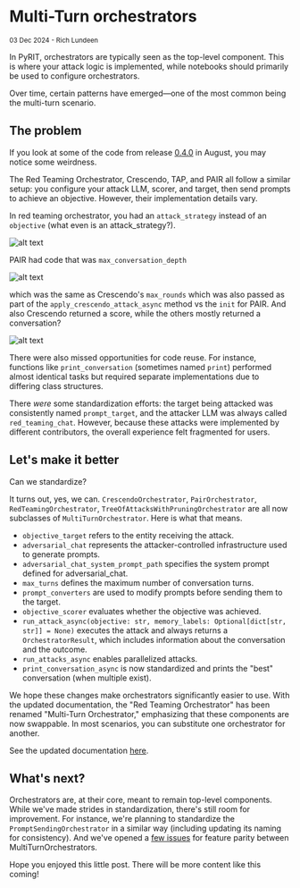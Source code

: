 # Multi-Turn orchestrators

<small>03 Dec 2024 - Rich Lundeen</small>

In PyRIT, orchestrators are typically seen as the top-level component. This is where your attack logic is implemented, while notebooks should primarily be used to configure orchestrators.

Over time, certain patterns have emerged—one of the most common being the multi-turn scenario.

## The problem

If you look at some of the code from release [0.4.0](https://github.com/Azure/PyRIT/tree/releases/v0.4.0) in August, you may notice some weirdness.

The Red Teaming Orchestrator, Crescendo, TAP, and PAIR all follow a similar setup: you configure your attack LLM, scorer, and target, then send prompts to achieve an objective. However, their implementation details vary.

In red teaming orchestrator, you had an `attack_strategy` instead of an `objective` (what even is an attack_strategy?).

![alt text](2024_12_3_rto.png)

PAIR had code that was `max_conversation_depth`

![alt text](2024_12_3_pair.png)

which was the same as Crescendo's `max_rounds` which was also passed as part of the `apply_crescendo_attack_async` method vs the `init` for PAIR. And also Crescendo returned a score, while the others mostly returned a conversation?

![alt text](2024_12_3_crescendo.png)

There were also missed opportunities for code reuse. For instance, functions like `print_conversation` (sometimes named `print`) performed almost identical tasks but required separate implementations due to differing class structures.

There _were_ some standardization efforts: the target being attacked was consistently named `prompt_target`, and the attacker LLM was always called `red_teaming_chat`. However, because these attacks were implemented by different contributors, the overall experience felt fragmented for users.

## Let's make it better

Can we standardize?

It turns out, yes, we can. `CrescendoOrchestrator`, `PairOrchestrator`, `RedTeamingOrchestrator`, `TreeOfAttacksWithPruningOrchestrator` are all now subclasses of `MultiTurnOrchestrator`. Here is what that means.

- `objective_target` refers to the entity receiving the attack.
- `adversarial_chat` represents the attacker-controlled infrastructure used to generate prompts.
- `adversarial_chat_system_prompt_path` specifies the system prompt defined for adversarial_chat.
- `max_turns` defines the maximum number of conversation turns.
- `prompt_converters` are used to modify prompts before sending them to the target.
- `objective_scorer` evaluates whether the objective was achieved.
- `run_attack_async(objective: str, memory_labels: Optional[dict[str, str]] = None)` executes the attack and always returns a `OrchestratorResult`, which includes information about the conversation and the outcome.
- `run_attacks_async` enables parallelized attacks.
- `print_conversation_async` is now standardized and prints the "best" conversation (when multiple exist).

We hope these changes make orchestrators significantly easier to use. With the updated documentation, the "Red Teaming Orchestrator" has been renamed "Multi-Turn Orchestrator," emphasizing that these components are now swappable. In most scenarios, you can substitute one orchestrator for another.

See the updated documentation [here](../code/orchestrators/2_multi_turn_orchestrators.ipynb).


## What's next?

Orchestrators are, at their core, meant to remain top-level components. While we've made strides in standardization, there's still room for improvement. For instance, we're planning to standardize the `PromptSendingOrchestrator` in a similar way (including updating its naming for consistency). And we've opened a [few issues](https://github.com/Azure/PyRIT/issues/585) for feature parity between MultiTurnOrchestrators.

Hope you enjoyed this little post. There will be more content like this coming!
